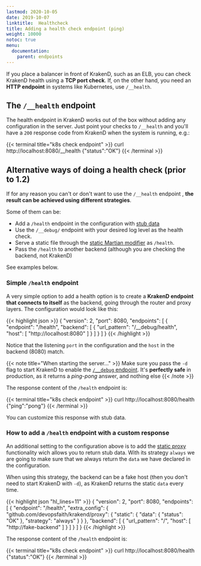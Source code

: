 ```yaml
---
lastmod: 2020-10-05
date: 2019-10-07
linktitle:  Healthcheck
title: Adding a health check endpoint (ping)
weight: 10000
notoc: true
menu:
  documentation:
    parent: endpoints
---
```


If you place a balancer in front of KrakenD, such as an ELB, you can check KrakenD health using a **TCP port check**. If, on the other hand, you need an **HTTP endpoint** in systems like Kubernetes, use `/__health`.

## The `/__health` endpoint

The health endpoint in KrakenD works out of the box without adding any configuration in the server. Just point your checks to `/__health` and you'll have a `200` response code from KrakenD when the system is running, e.g.:

{{< terminal title="k8s check endpoint" >}}
curl http://localhost:8080/__health
{"status":"OK"}
{{< /terminal >}}

## Alternative ways of doing a health check (prior to 1.2)

If for any reason you can't or don't want to use the `/__health` endpoint , **the result can be achieved using different strategies**.

Some of them can be:

- Add a `/health` endpoint in the configuration with [stub data](/docs/endpoints/static-proxy/)
- Use the `/__debug/` endpoint with your desired log level as the health check.
- Serve a static file through the [static Martian modifier](/docs/backends/martian/) as `/health`.
- Pass the `/health` to another backend (although you are checking the backend, not KrakenD)

See examples below.

### Simple `/health` endpoint
A very simple option to add a health option is to create a **KrakenD endpoint that connects to itself** as the backend, going through the router and proxy layers. The configuration would look like this:

{{< highlight json >}}
    {
        "version": 2,
        "port": 8080,
        "endpoints": [
        {
            "endpoint": "/health",
            "backend": [
            {
                "url_pattern": "/__debug/health",
                "host": [
                    "http://localhost:8080"
                ]
            }
            ]
        }
        ]
    }
{{< /highlight >}}

Notice that the listening `port` in the configuration and the `host` in the backend (8080) match.

{{< note title="When starting the server..." >}}
Make sure you pass the `-d` flag to start KrakenD to enable the [`/__debug` endpoint](/docs/endpoints/debug-endpoint/). It's **perfectly safe** in production, as it returns a *ping-pong* answer, and nothing else
{{< /note >}}

The response content of the `/health` endpoint is:

{{< terminal title="k8s check endpoint" >}}
curl http://localhost:8080/health
{"ping":"pong"}
{{< /terminal >}}

You can customize this response with stub data.

### How to add a `/health` endpoint with a custom response
An additional setting to the configuration above is to add the [static proxy](/docs/endpoints/static-proxy/) functionality wich allows you to return stub data. With its strategy `always` we are going to make sure that we always return the `data` we have declared in the configuration.

When using this strategy, the backend can be a fake host (then you don't need to start KrakenD with `-d`), as KrakenD returns the static `data` every time.

 {{< highlight json "hl_lines=11" >}}
    {
        "version": 2,
        "port": 8080,
        "endpoints": [
        {
            "endpoint": "/health",
            "extra_config": {
            "github.com/devopsfaith/krakend/proxy": {
                "static": {
                "data": {
                    "status": "OK"
                },
                "strategy": "always"
                }
            }
            },
            "backend": [
            {
                "url_pattern": "/",
                "host": [
                    "http://fake-backend"
                ]
            }
            ]
        }
        ]
    }
{{< /highlight >}}

The response content of the `/health` endpoint is:

{{< terminal title="k8s check endpoint" >}}
curl http://localhost:8080/health
{"status":"OK"}
{{< /terminal >}}
